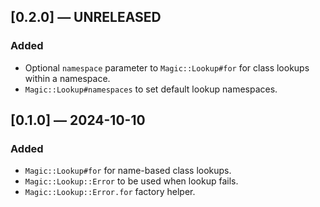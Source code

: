 ## [0.2.0] — UNRELEASED

### Added

- Optional `namespace` parameter to `Magic::Lookup#for` for class lookups within a namespace.
- `Magic::Lookup#namespaces` to set default lookup namespaces.


## [0.1.0] — 2024-10-10

### Added

- `Magic::Lookup#for` for name-based class lookups.
- `Magic::Lookup::Error` to be used when lookup fails.
- `Magic::Lookup::Error.for` factory helper.
